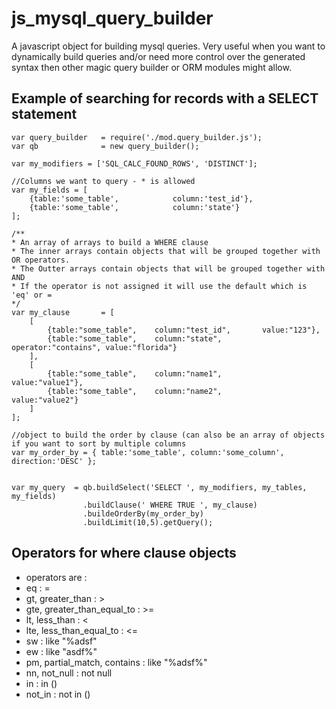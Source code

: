 # js_mysql_query_builder
A javascript object for building mysql queries.  Very useful when you want to dynamically build queries and/or need more control over the generated syntax then other magic query builder or ORM modules might allow.

## Example of searching for records with a SELECT statement
```
var query_builder 	= require('./mod.query_builder.js');
var qb				= new query_builder();

var my_modifiers = ['SQL_CALC_FOUND_ROWS', 'DISTINCT'];

//Columns we want to query - * is allowed
var my_fields = [
	{table:'some_table',			column:'test_id'},
	{table:'some_table',			column:'state'}
];

/**
* An array of arrays to build a WHERE clause
* The inner arrays contain objects that will be grouped together with OR operators.
* The Outter arrays contain objects that will be grouped together with AND
* If the operator is not assigned it will use the default which is 'eq' or =
*/
var my_clause 		= [
	[
		{table:"some_table", 	column:"test_id", 		value:"123"},
		{table:"some_table", 	column:"state",			operator:"contains", value:"florida"}
	],
	[
		{table:"some_table", 	column:"name1",			value:"value1"},
		{table:"some_table", 	column:"name2",			value:"value2"}
	]
];

//object to build the order by clause (can also be an array of objects if you want to sort by multiple columns
var my_order_by = { table:'some_table', column:'some_column', direction:'DESC' };  


var my_query  = qb.buildSelect('SELECT ', my_modifiers, my_tables, my_fields)
                .buildClause(' WHERE TRUE ', my_clause)
                .buildeOrderBy(my_order_by)
                .buildLimit(10,5).getQuery();
```
## Operators for where clause objects
- operators are :
- eq : = 
- gt, greater_than : >
- gte, greater_than_equal_to : >=
- lt, less_than : <
- lte, less_than_equal_to : <=
- sw : like "%adsf"
- ew : like "asdf%"
- pm, partial_match, contains : like "%adsf%"
- nn, not_null : not null
- in : in ()
- not_in : not in ()
